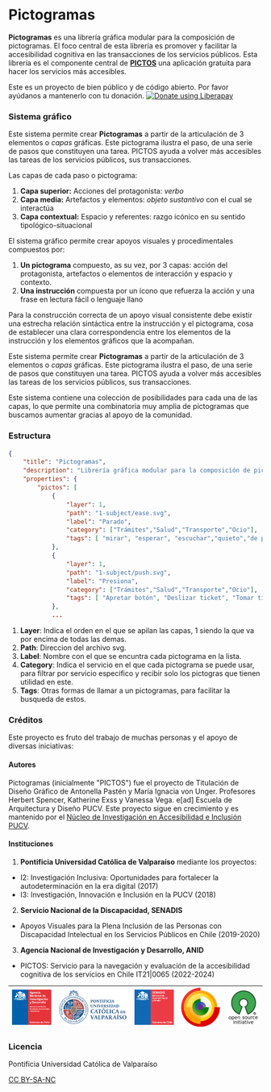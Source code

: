 # Pictogramas

**Pictogramas** es una librería gráfica modular para la composición de pictogramas. El foco central de esta librería es promover y facilitar la accesibilidad cognitiva en las transacciones de los servicios públicos. Esta librería es el componente central de **[PICTOS](http://www.pictos.cl)** una aplicación gratuita para hacer los servicios más accesibles. 

Este es un proyecto de bien público y de código abierto. Por favor ayúdanos a mantenerlo con tu donación.
<a href="https://liberapay.com/accesibilidad-inclusion/donate"><img alt="Donate using Liberapay" src="https://liberapay.com/assets/widgets/donate.svg"></a>

### Sistema gráfico

Este sistema permite crear **Pictogramas** a partir de la articulación de 3 elementos o *capas* gráficas. Este pictograma ilustra el paso, de una serie de pasos que constituyen una tarea. PICTOS ayuda a volver más accesibles las tareas de los servicios públicos, sus transacciones. 

Las capas de cada paso o pictograma:

1. **Capa superior:** Acciones del protagonista: *verbo*
2. **Capa media:** Artefactos y elementos: *objeto sustantivo* con el cual se interactúa
3. **Capa contextual:** Espacio y referentes: razgo icónico en su sentido tipológico-situacional


El sistema gráfico permite crear apoyos visuales y procedimentales compuestos por:

1. **Un pictograma** compuesto, as su vez, por 3 capas: acción del protagonista, artefactos o elementos de interacción y espacio y contexto. 
2. **Una instrucción** compuesta por un ícono que refuerza la acción y una frase en lectura fácil o lenguaje llano

Para la construcción correcta de un apoyo visual consistente debe existir una estrecha relación sintáctica entre la instrucción y el pictograma, cosa de establecer una clara correspondencia entre los elementos de la instrucción y los elementos gráficos que la acompañan.

Este sistema permite crear **Pictogramas** a partir de la articulación de 3 elementos o *capas* gráficas. Este pictograma ilustra el paso, de una serie de pasos que constituyen una tarea. PICTOS ayuda a volver más accesibles las tareas de los servicios públicos, sus transacciones. 

Este sistema contiene una colección de posibilidades para cada una de las capas, lo que permite una combinatoria muy amplia de pictogramas que buscamos aumentar gracias al apoyo de la comunidad.

### Estructura

``` JSON
{
    "title": "Pictogramas",
    "description": "Librería gráfica modular para la composición de pictogramas enfocados en la accesibilidad cognitiva",
    "properties": {
        "pictos": [
            {
                "layer": 1,
                "path": "1-subject/ease.svg",
                "label": "Parado",
                "category": ["Trámites","Salud","Transporte","Ocio"],
                "tags": [ "mirar", "esperar", "escuchar","quieto","de pie"]
            },
            {
                "layer": 1,
                "path": "1-subject/push.svg",
                "label": "Presiona",
                "category": ["Trámites","Salud","Transporte","Ocio"],
                "tags": [ "Apretar botón", "Deslizar ticket", "Tomar ticket", "Presionar"]
            },
            ...
```
1. **Layer**: Indica el orden en el que se apilan las capas, 1 siendo la que va por encima de todas las demas.
2. **Path**: Direccion del archivo svg.
3. **Label**: Nombre con el que se encuntra cada pictograma en la lista.
4. **Category**: Indica el servicio en el que cada pictograma se puede usar, para filtrar por servicio especifico y recibir solo los pictogras que tienen utilidad en este.
5. **Tags**: Otras formas de llamar a un pictogramas, para facilitar la busqueda de estos.

### Créditos
Este proyecto es fruto del trabajo de muchas personas y el apoyo de diversas iniciativas:

#### Autores
Pictogramas (inicialmente "PICTOS") fue el proyecto de Titulación de Diseño Gráfico de Antonella Pastén y María Ignacia von Unger. Profesores Herbert Spencer, Katherine Exss y Vanessa Vega. e[ad] Escuela de Arquitectura y Diseño PUCV. Este proyecto sigue en crecimiento y es mantenido por el [Núcleo de Investigación en Accesibilidad e Inclusión PUCV](http://www.accesibilidad-inclusion.cl). 

#### Instituciones
1. **Pontificia Universidad Católica de Valparaíso** mediante los proyectos:
  - I2: Investigación Inclusiva: Oportunidades para fortalecer la autodeterminación en la era digital (2017)
  - I3: Investigación, Innovación e Inclusión en la PUCV (2018)
2. **Servicio Nacional de la Discapacidad, SENADIS**
  - Apoyos Visuales para la Plena Inclusión de las Personas con Discapacidad Intelectual en los Servicios Públicos en Chile (2019-2020)
3. **Agencia Nacional de Investigación y Desarrollo, ANID**
  - PICTOS: Servicio para la navegación y evaluación de la accesibilidad cognitiva de los servicios en Chile IT21|0065 (2022-2024)

| ![Agencia Nacional de Investigación y Desarrollo](logos/logo-anid.gif) | ![Pontificia Universidad Caólica de Valparaíso](logos/logo-pucv.gif) | ![SENADIS](logos/logo-senadis.gif) | ![Cultura Libre](logos/logo-cultura-libre.gif) | ![Código Abierto](logos/logo-opensource.gif) |
|--------------------------------------------------------------------------|---------------------------------------------------------------------|------------------------------------|------------------------------------------------|----------------------------------------------|

### Licencia

Pontificia Universidad Católica de Valparaíso

[CC BY-SA-NC](LICENSE)
